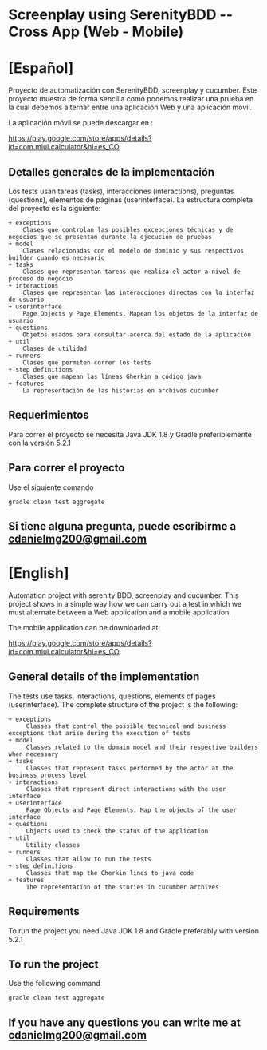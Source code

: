 # Screenplay using SerenityBDD -- Cross App (Web - Mobile)

# [Español]
Proyecto de automatización con SerenityBDD, screenplay y cucumber. Este proyecto muestra de forma sencilla como podemos
realizar una prueba en la cual debemos alternar entre una aplicación Web y una aplicación móvil.

La aplicación móvil se puede descargar en :

https://play.google.com/store/apps/details?id=com.miui.calculator&hl=es_CO 

## Detalles generales de la implementación

Los tests usan tareas (tasks), interacciones (interactions), preguntas (questions), elementos de páginas (userinterface).
La estructura completa del proyecto es la siguiente:

````
+ exceptions
    Clases que controlan las posibles excepciones técnicas y de negocios que se presentan durante la ejecución de pruebas
+ model
    Clases relacionadas con el modelo de dominio y sus respectivos builder cuando es necesario
+ tasks
    Clases que representan tareas que realiza el actor a nivel de proceso de negocio
+ interactions
    Clases que representan las interacciones directas con la interfaz de usuario
+ userinterface
    Page Objects y Page Elements. Mapean los objetos de la interfaz de usuario
+ questions
    Objetos usados para consultar acerca del estado de la aplicación
+ util
    Clases de utilidad
+ runners
    Clases que permiten correr los tests
+ step definitions
    Clases que mapean las líneas Gherkin a código java
+ features
    La representación de las historias en archivos cucumber
````

## Requerimientos

Para correr el proyecto se necesita Java JDK 1.8 y Gradle preferiblemente con la versión 5.2.1

## Para correr el proyecto

Use el siguiente comando

    gradle clean test aggregate

 ## Si tiene alguna pregunta, puede escribirme a cdanielmg200@gmail.com


# [English]

Automation project with serenity BDD, screenplay and cucumber. This project shows in a simple way how we can carry out a 
test in which we must alternate between a Web application and a mobile application.

The mobile application can be downloaded at:

https://play.google.com/store/apps/details?id=com.miui.calculator&hl=es_CO

## General details of the implementation

The tests use tasks, interactions, questions, elements of pages (userinterface).
The complete structure of the project is the following:

````
+ exceptions
     Classes that control the possible technical and business exceptions that arise during the execution of tests
+ model
     Classes related to the domain model and their respective builders when necessary
+ tasks
     Classes that represent tasks performed by the actor at the business process level
+ interactions
     Classes that represent direct interactions with the user interface
+ userinterface
     Page Objects and Page Elements. Map the objects of the user interface
+ questions
     Objects used to check the status of the application
+ util
     Utility classes
+ runners
     Classes that allow to run the tests
+ step definitions
     Classes that map the Gherkin lines to java code
+ features
     The representation of the stories in cucumber archives
````
## Requirements

To run the project you need Java JDK 1.8 and Gradle preferably with version 5.2.1

## To run the project

Use the following command
    
    gradle clean test aggregate

## If you have any questions you can write me at cdanielmg200@gmail.com
